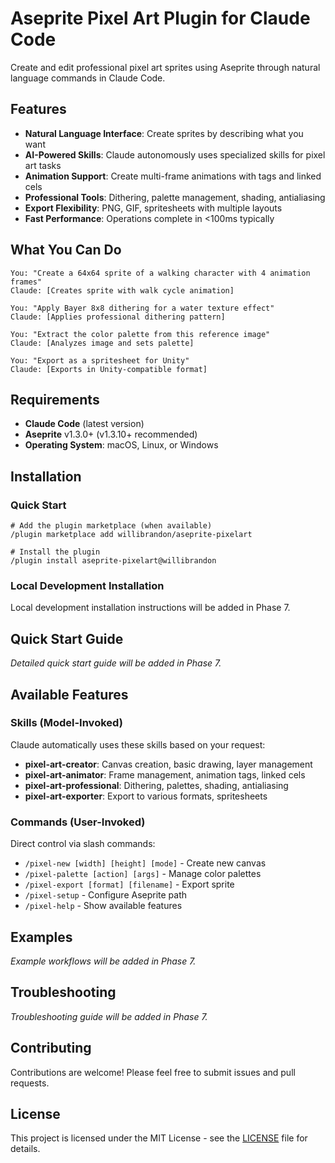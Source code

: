 # Aseprite Pixel Art Plugin for Claude Code

Create and edit professional pixel art sprites using Aseprite through natural language commands in Claude Code.

## Features

- **Natural Language Interface**: Create sprites by describing what you want
- **AI-Powered Skills**: Claude autonomously uses specialized skills for pixel art tasks
- **Animation Support**: Create multi-frame animations with tags and linked cels
- **Professional Tools**: Dithering, palette management, shading, antialiasing
- **Export Flexibility**: PNG, GIF, spritesheets with multiple layouts
- **Fast Performance**: Operations complete in <100ms typically

## What You Can Do

```
You: "Create a 64x64 sprite of a walking character with 4 animation frames"
Claude: [Creates sprite with walk cycle animation]

You: "Apply Bayer 8x8 dithering for a water texture effect"
Claude: [Applies professional dithering pattern]

You: "Extract the color palette from this reference image"
Claude: [Analyzes image and sets palette]

You: "Export as a spritesheet for Unity"
Claude: [Exports in Unity-compatible format]
```

## Requirements

- **Claude Code** (latest version)
- **Aseprite** v1.3.0+ (v1.3.10+ recommended)
- **Operating System**: macOS, Linux, or Windows

## Installation

### Quick Start

```
# Add the plugin marketplace (when available)
/plugin marketplace add willibrandon/aseprite-pixelart

# Install the plugin
/plugin install aseprite-pixelart@willibrandon
```

### Local Development Installation

Local development installation instructions will be added in Phase 7.

## Quick Start Guide

*Detailed quick start guide will be added in Phase 7.*

## Available Features

### Skills (Model-Invoked)

Claude automatically uses these skills based on your request:

- **pixel-art-creator**: Canvas creation, basic drawing, layer management
- **pixel-art-animator**: Frame management, animation tags, linked cels
- **pixel-art-professional**: Dithering, palettes, shading, antialiasing
- **pixel-art-exporter**: Export to various formats, spritesheets

### Commands (User-Invoked)

Direct control via slash commands:

- `/pixel-new [width] [height] [mode]` - Create new canvas
- `/pixel-palette [action] [args]` - Manage color palettes
- `/pixel-export [format] [filename]` - Export sprite
- `/pixel-setup` - Configure Aseprite path
- `/pixel-help` - Show available features

## Examples

*Example workflows will be added in Phase 7.*

## Troubleshooting

*Troubleshooting guide will be added in Phase 7.*

## Contributing

Contributions are welcome! Please feel free to submit issues and pull requests.

## License

This project is licensed under the MIT License - see the [LICENSE](LICENSE) file for details.
